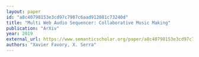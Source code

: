 ```yaml
---
layout: paper
id: "a8c40798153e3cd97c7987c6aad912081c73240d"
title: "Multi Web Audio Sequencer: Collaborative Music Making"
publication: "ArXiv"
year: 2019
external_url: https://www.semanticscholar.org/paper/a8c40798153e3cd97c7987c6aad912081c73240d
authors: "Xavier Favory, X. Serra"
---
```

